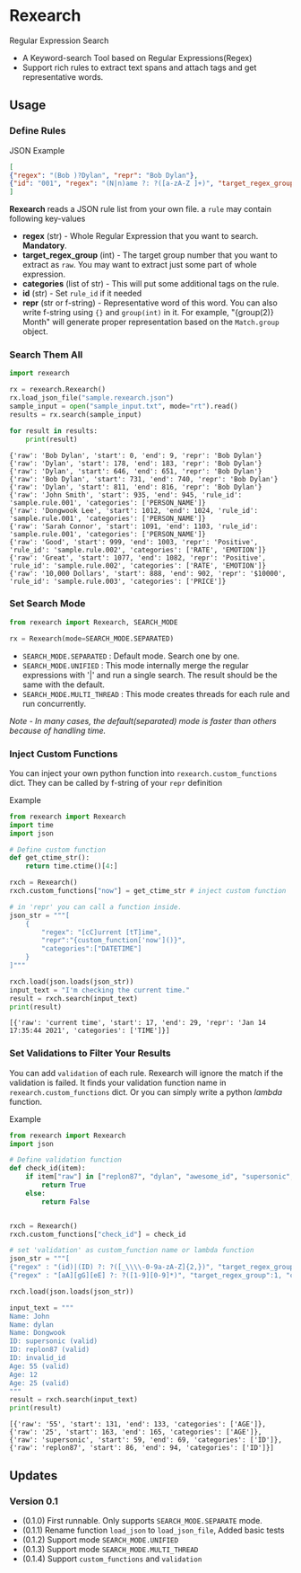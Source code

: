 # Rexearch

Regular Expression Search

- A Keyword-search Tool based on Regular Expressions(Regex)
- Support rich rules to extract text spans and attach tags and get representative words.

## Usage

### Define Rules

JSON Example
```json
[
{"regex": "(Bob )?Dylan", "repr": "Bob Dylan"},
{"id": "001", "regex": "(N|n)ame ?: ?([a-zA-Z ]+)", "target_regex_group": 2, "categories": ["PERSON_NAME"]}
]
```
**Rexearch** reads a JSON rule list from your own file. a `rule` may contain following key-values

- **regex** (str) - Whole Regular Expression that you want to search. **Mandatory**.
- **target_regex_group** (int) - The target group number that you want to extract as `raw`. You may want to extract just some part of whole expression.
- **categories** (list of str) - This will put some additional tags on the rule.
- **id** (str) - Set `rule_id` if it needed
- **repr** (str or f-string) - Representative word of this word. You can also write f-string using `{}` and `group(int)` in it. For example, "{group(2)} Month" will generate proper representation based on the `Match.group` object. 

### Search Them All
```python
import rexearch

rx = rexearch.Rexearch()
rx.load_json_file("sample.rexearch.json")
sample_input = open("sample_input.txt", mode="rt").read()
results = rx.search(sample_input)

for result in results:
    print(result)
```
```text
{'raw': 'Bob Dylan', 'start': 0, 'end': 9, 'repr': 'Bob Dylan'}
{'raw': 'Dylan', 'start': 178, 'end': 183, 'repr': 'Bob Dylan'}
{'raw': 'Dylan', 'start': 646, 'end': 651, 'repr': 'Bob Dylan'}
{'raw': 'Bob Dylan', 'start': 731, 'end': 740, 'repr': 'Bob Dylan'}
{'raw': 'Dylan', 'start': 811, 'end': 816, 'repr': 'Bob Dylan'}
{'raw': 'John Smith', 'start': 935, 'end': 945, 'rule_id': 'sample.rule.001', 'categories': ['PERSON_NAME']}
{'raw': 'Dongwook Lee', 'start': 1012, 'end': 1024, 'rule_id': 'sample.rule.001', 'categories': ['PERSON_NAME']}
{'raw': 'Sarah Connor', 'start': 1091, 'end': 1103, 'rule_id': 'sample.rule.001', 'categories': ['PERSON_NAME']}
{'raw': 'Good', 'start': 999, 'end': 1003, 'repr': 'Positive', 'rule_id': 'sample.rule.002', 'categories': ['RATE', 'EMOTION']}
{'raw': 'Great', 'start': 1077, 'end': 1082, 'repr': 'Positive', 'rule_id': 'sample.rule.002', 'categories': ['RATE', 'EMOTION']}
{'raw': '10,000 Dollars', 'start': 888, 'end': 902, 'repr': '$10000', 'rule_id': 'sample.rule.003', 'categories': ['PRICE']}
```

### Set Search Mode
```python
from rexearch import Rexearch, SEARCH_MODE

rx = Rexearch(mode=SEARCH_MODE.SEPARATED)
```

- `SEARCH_MODE.SEPARATED` : Default mode. Search one by one.
- `SEARCH_MODE.UNIFIED` : This mode internally merge the regular expressions with '|' and run a single search. The result should be the same with the default.
- `SEARCH_MODE.MULTI_THREAD` : This mode creates threads for each rule and run concurrently.

*Note - In many cases, the default(separated) mode is faster than others because of handling time.*

### Inject Custom Functions

You can inject your own python function into `rexearch.custom_functions` dict. They can be called by f-string of your `repr` definition

Example
```python
from rexearch import Rexearch
import time
import json

# Define custom function
def get_ctime_str():
    return time.ctime()[4:]

rxch = Rexearch()
rxch.custom_functions["now"] = get_ctime_str # inject custom function 'now'

# in 'repr' you can call a function inside.
json_str = """[
    {
        "regex": "[cC]urrent [tT]ime", 
        "repr":"{custom_function['now']()}",
        "categories":["DATETIME"]
    }
]"""

rxch.load(json.loads(json_str))
input_text = "I'm checking the current time."
result = rxch.search(input_text)
print(result)
```
```text
[{'raw': 'current time', 'start': 17, 'end': 29, 'repr': 'Jan 14 17:35:44 2021', 'categories': ['TIME']}]
```

### Set Validations to Filter Your Results

You can add `validation` of each rule. Rexearch will ignore the match if the validation is failed. It finds your validation function name in `rexearch.custom_functions` dict. Or you can simply write a python *lambda* function.

Example
```python
from rexearch import Rexearch
import json

# Define validation function
def check_id(item):
    if item["raw"] in ["replon87", "dylan", "awesome_id", "supersonic", "Dongwook"]:
        return True
    else:
        return False


rxch = Rexearch()
rxch.custom_functions["check_id"] = check_id

# set 'validation' as custom_function name or lambda function
json_str = """[
{"regex" : "(id)|(ID) ?: ?([_\\\\-0-9a-zA-Z]{2,})", "target_regex_group":3, "categories":["ID"], "validation":"check_id"},
{"regex" : "[aA][gG][eE] ?: ?([1-9][0-9]*)", "target_regex_group":1, "categories":["AGE"], "validation":"lambda x: int(x['raw'])>=15"}]"""

rxch.load(json.loads(json_str))

input_text = """
Name: John
Name: dylan
Name: Dongwook
ID: supersonic (valid)
ID: replon87 (valid)
ID: invalid_id
Age: 55 (valid)
Age: 12
Age: 25 (valid)
"""
result = rxch.search(input_text)
print(result)
```
```text
[{'raw': '55', 'start': 131, 'end': 133, 'categories': ['AGE']}, {'raw': '25', 'start': 163, 'end': 165, 'categories': ['AGE']}, {'raw': 'supersonic', 'start': 59, 'end': 69, 'categories': ['ID']}, {'raw': 'replon87', 'start': 86, 'end': 94, 'categories': ['ID']}]
```

## Updates

### Version 0.1

- (0.1.0) First runnable. Only supports `SEARCH_MODE.SEPARATE` mode.
- (0.1.1) Rename function `load_json` to `load_json_file`, Added basic tests
- (0.1.2) Support mode `SEARCH_MODE.UNIFIED`
- (0.1.3) Support mode `SEARCH_MODE.MULTI_THREAD`
- (0.1.4) Support `custom_functions` and `validation`
